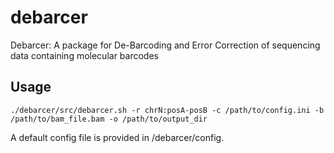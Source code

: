 # debarcer
Debarcer: A package for De-Barcoding and Error Correction of sequencing data containing molecular barcodes

Usage
-----
`./debarcer/src/debarcer.sh -r chrN:posA-posB -c /path/to/config.ini -b /path/to/bam_file.bam -o /path/to/output_dir`

A default config file is provided in /debarcer/config.
